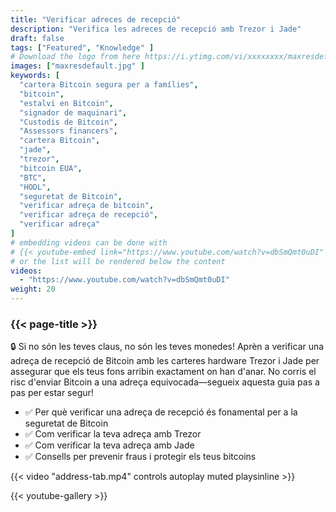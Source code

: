 ```yaml
---
title: "Verificar adreces de recepció"
description: "Verifica les adreces de recepció amb Trezor i Jade"
draft: false
tags: ["Featured", "Knowledge" ]
# Download the logo from here https://i.ytimg.com/vi/xxxxxxxx/maxresdefault.jpg
images: ["maxresdefault.jpg" ]
keywords: [
  "cartera Bitcoin segura per a famílies",
  "bitcoin",
  "estalvi en Bitcoin",
  "signador de maquinari",
  "Custodis de Bitcoin",
  "Assessors financers",
  "cartera Bitcoin",
  "jade",
  "trezor",
  "bitcoin EUA",
  "BTC",
  "HODL",
  "seguretat de Bitcoin",
  "verificar adreça de bitcoin",
  "verificar adreça de recepció",
  "verificar adreça" 
]
# embedding videos can be done with 
# {{< youtube-embed link="https://www.youtube.com/watch?v=dbSmQmt0uDI" >}}
# or the list will be rendered below the content
videos:
  - "https://www.youtube.com/watch?v=dbSmQmt0uDI"
weight: 20
---
```


### {{< page-title >}}  

🔒 Si no són les teves claus, no són les teves monedes! Aprèn a verificar una adreça de recepció de Bitcoin amb les carteres hardware Trezor i Jade per assegurar que els teus fons arribin exactament on han d'anar. No corris el risc d'enviar Bitcoin a una adreça equivocada—segueix aquesta guia pas a pas per estar segur!

- ✅ Per què verificar una adreça de recepció és fonamental per a la seguretat de Bitcoin
- ✅ Com verificar la teva adreça amb Trezor
- ✅ Com verificar la teva adreça amb Jade
- ✅ Consells per prevenir fraus i protegir els teus bitcoins


{{< video "address-tab.mp4" controls  autoplay muted playsinline >}}



{{< youtube-gallery >}}